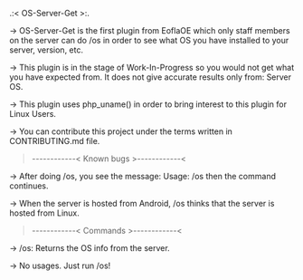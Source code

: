 .:< OS-Server-Get >:.

-> OS-Server-Get is the first plugin from EoflaOE which only staff members on the server can do /os in order to see what OS you have installed to your server, version, etc.

-> This plugin is in the stage of Work-In-Progress so you would not get what you have expected from. It does not give accurate results only from: Server OS.

-> This plugin uses php_uname() in order to bring interest to this plugin for Linux Users.

-> You can contribute this project under the terms written in CONTRIBUTING.md file.

>------------< Known bugs >------------<

-> After doing /os, you see the message: Usage: /os then the command continues.

-> When the server is hosted from Android, /os thinks that the server is hosted from Linux.

>------------< Commands >------------<

-> /os: Returns the OS info from the server.

-> No usages. Just run /os!

